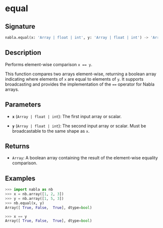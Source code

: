# equal

## Signature

```python
nabla.equal(x: 'Array | float | int', y: 'Array | float | int') -> 'Array'
```

## Description

Performs element-wise comparison `x == y`.

This function compares two arrays element-wise, returning a boolean array
indicating where elements of `x` are equal to elements of `y`. It
supports broadcasting and provides the implementation of the `==` operator
for Nabla arrays.

## Parameters

- **`x`** (`Array | float | int`): The first input array or scalar.

- **`y`** (`Array | float | int`): The second input array or scalar. Must be broadcastable to the same shape as `x`.

## Returns

- `Array`: A boolean array containing the result of the element-wise equality comparison.

## Examples

```python
>>> import nabla as nb
>>> x = nb.array([1, 2, 3])
>>> y = nb.array([1, 5, 3])
>>> nb.equal(x, y)
Array([ True, False,  True], dtype=bool)

>>> x == y
Array([ True, False,  True], dtype=bool)
```
